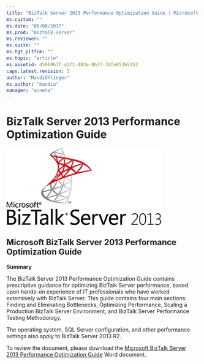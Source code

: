 ```yaml
---
title: "BizTalk Server 2013 Performance Optimization Guide | Microsoft Docs"
ms.custom: ""
ms.date: "06/08/2017"
ms.prod: "biztalk-server"
ms.reviewer: ""
ms.suite: ""
ms.tgt_pltfrm: ""
ms.topic: "article"
ms.assetid: d5069b7f-a1f1-483e-9b37-1bfe853b5352
caps.latest.revision: 3
author: "MandiOhlinger"
ms.author: "mandia"
manager: "anneta"
---
```

# BizTalk Server 2013 Performance Optimization Guide
![BTS Whitepaper](../technical-guides/media/btswhitepaper.jpg "BTSWhitepaper")  
  
## Microsoft BizTalk Server 2013 Performance Optimization Guide  
 **Summary**  
  
 The BizTalk Server 2013 Performance Optimization Guide contains prescriptive guidance for optimizing BizTalk Server performance, based upon hands-on experience of IT professionals who have worked extensively with BizTalk Server. This guide contains four main sections: Finding and Eliminating Bottlenecks, Optimizing Performance, Scaling a Production BizTalk Server Environment, and BizTalk Server Performance Testing Methodology.  
  
 The operating system, SQL Server configuration, and other performance settings also apply to BizTalk Server 2013 R2.  
  
 To review the document, please download the [Microsoft BizTalk Server 2013 Performance Optimization Guide](http://download.microsoft.com/download/6/D/E/6DEE8EE9-0F26-4991-8FE5-B0E5239C0980/BizTalkServer2013-PerformanceGuide.docx) Word document.